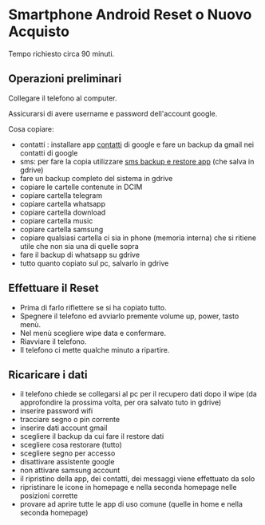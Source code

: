 # Smartphone Android Reset o Nuovo Acquisto

Tempo richiesto circa 90 minuti.

## Operazioni preliminari

Collegare il telefono al computer.

Assicurarsi di avere username e password dell'account google.

Cosa copiare:

* contatti : installare app [contatti](https://play.google.com/store/apps/details?id=com.google.android.contacts&hl=it) di google e fare un backup da gmail nei contatti di google
* sms: per fare la copia utilizzare [sms backup e restore app](https://play.google.com/store/apps/details?id=com.riteshsahu.SMSBackupRestore&hl=it) (che salva in gdrive)
* fare un backup completo del sistema in gdrive
* copiare le cartelle contenute in DCIM 
* copiare cartella telegram 
* copiare cartella whatsapp 
* copiare cartella download 
* copiare cartella music 
* copiare cartella samsung 
* copiare qualsiasi cartella ci sia in phone (memoria interna) che si ritiene utile che non sia una di quelle sopra
* fare il backup di whatsapp su gdrive
* tutto quanto copiato sul pc, salvarlo in gdrive

## Effettuare il Reset

* Prima di farlo riflettere se si ha copiato tutto.
* Spegnere il telefono ed avviarlo premente volume up, power, tasto menù.
* Nel menù scegliere wipe data e confermare.
* Riavviare il telefono.
* Il telefono ci mette qualche minuto a ripartire.

## Ricaricare i dati

* il telefono chiede se collegarsi al pc per il recupero dati dopo il wipe (da approfondire la prossima volta, per ora salvato tuto in gdrive)
* inserire password wifi
* tracciare segno o pin corrente
* inserire dati account gmail
* scegliere il backup da cui fare il restore dati
* scegliere cosa restorare (tutto)
* scegliere segno per accesso
* disattivare assistente google
* non attivare samsung account
* il ripristino della app, dei contatti, dei messaggi viene effettuato da solo
* ripristinare le icone in homepage e nella seconda homepage nelle posizioni corrette
* provare ad aprire tutte le app di uso comune (quelle in home e nella seconda homepage)

